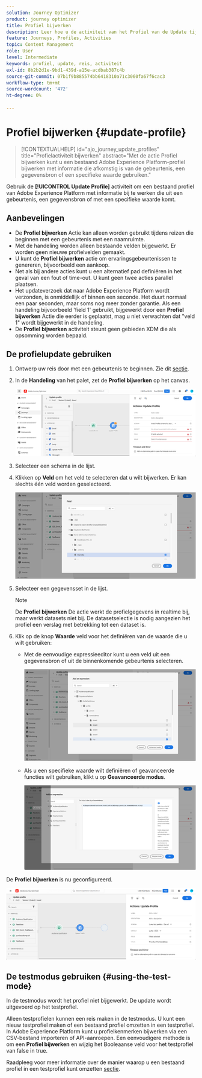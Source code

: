 ```yaml
---
solution: Journey Optimizer
product: journey optimizer
title: Profiel bijwerken
description: Leer hoe u de activiteit van het Profiel van de Update tijdens een reis gebruikt
feature: Journeys, Profiles, Activities
topic: Content Management
role: User
level: Intermediate
keywords: profiel, update, reis, activiteit
exl-id: 8b2b2d1e-9bd1-439d-a15e-acdbab387c4b
source-git-commit: 07b1f9b885574bb6418310a71c3060fa67f6cac3
workflow-type: tm+mt
source-wordcount: '472'
ht-degree: 0%

---
```


# Profiel bijwerken {#update-profile}

>[!CONTEXTUALHELP]
>id="ajo_journey_update_profiles"
>title="Profielactiviteit bijwerken"
>abstract="Met de actie Profiel bijwerken kunt u een bestaand Adobe Experience Platform-profiel bijwerken met informatie die afkomstig is van de gebeurtenis, een gegevensbron of een specifieke waarde gebruiken."

Gebruik de **[!UICONTROL Update Profile]** activiteit om een bestaand profiel van Adobe Experience Platform met informatie bij te werken die uit een gebeurtenis, een gegevensbron of met een specifieke waarde komt.

## Aanbevelingen

* De **Profiel bijwerken** Actie kan alleen worden gebruikt tijdens reizen die beginnen met een gebeurtenis met een naamruimte.
* Met de handeling worden alleen bestaande velden bijgewerkt. Er worden geen nieuwe profielvelden gemaakt.
* U kunt de **Profiel bijwerken** actie om ervaringsgebeurtenissen te genereren, bijvoorbeeld een aankoop.
* Net als bij andere acties kunt u een alternatief pad definiëren in het geval van een fout of time-out. U kunt geen twee acties parallel plaatsen.
* Het updateverzoek dat naar Adobe Experience Platform wordt verzonden, is onmiddellijk of binnen een seconde. Het duurt normaal een paar seconden, maar soms nog meer zonder garantie. Als een handeling bijvoorbeeld &#39;field 1&#39; gebruikt, bijgewerkt door een **Profiel bijwerken** Actie die eerder is geplaatst, mag u niet verwachten dat &quot;veld 1&quot; wordt bijgewerkt in de handeling.
* De **Profiel bijwerken** activiteit steunt geen gebieden XDM die als opsomming worden bepaald.

## De profielupdate gebruiken

1. Ontwerp uw reis door met een gebeurtenis te beginnen. Zie dit [sectie](../building-journeys/journey.md).

1. In de **Handeling** van het palet, zet de **Profiel bijwerken** op het canvas.

   ![](assets/profileupdate0.png)

1. Selecteer een schema in de lijst.

1. Klikken op **Veld** om het veld te selecteren dat u wilt bijwerken. Er kan slechts één veld worden geselecteerd.

   ![](assets/profileupdate2.png)

1. Selecteer een gegevensset in de lijst.

   >[!NOTE]
   >
   >De **Profiel bijwerken** De actie werkt de profielgegevens in realtime bij, maar werkt datasets niet bij. De datasetselectie is nodig aangezien het profiel een verslag met betrekking tot een dataset is.

1. Klik op de knop **Waarde** veld voor het definiëren van de waarde die u wilt gebruiken:

   * Met de eenvoudige expressieeditor kunt u een veld uit een gegevensbron of uit de binnenkomende gebeurtenis selecteren.

     ![](assets/profileupdate4.png)

   * Als u een specifieke waarde wilt definiëren of geavanceerde functies wilt gebruiken, klikt u op **Geavanceerde modus**.

     ![](assets/profileupdate3.png)

De **Profiel bijwerken** is nu geconfigureerd.

![](assets/profileupdate1.png)


## De testmodus gebruiken {#using-the-test-mode}

In de testmodus wordt het profiel niet bijgewerkt. De update wordt uitgevoerd op het testprofiel.

Alleen testprofielen kunnen een reis maken in de testmodus. U kunt een nieuw testprofiel maken of een bestaand profiel omzetten in een testprofiel. In Adobe Experience Platform kunt u profielkenmerken bijwerken via een CSV-bestand importeren of API-aanroepen. Een eenvoudigere methode is om een **Profiel bijwerken** en wijzig het Booleaanse veld voor het testprofiel van false in true.

Raadpleeg voor meer informatie over de manier waarop u een bestaand profiel in een testprofiel kunt omzetten [sectie](../audience/creating-test-profiles.md#create-test-profiles-csv).
